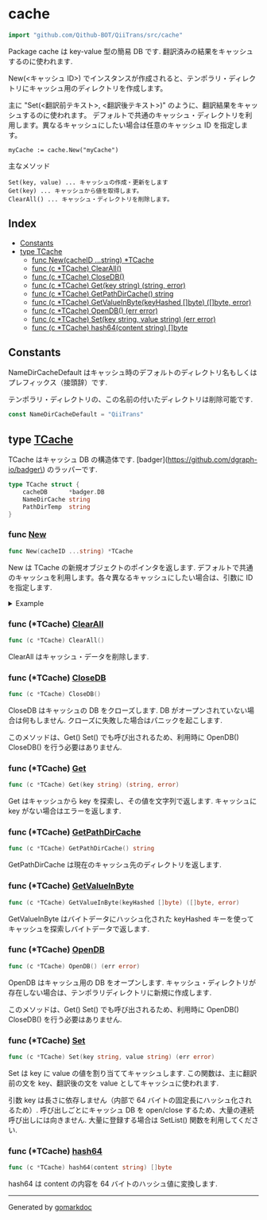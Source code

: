 <!-- Code generated by gomarkdoc. DO NOT EDIT -->

# cache

```go
import "github.com/Qithub-BOT/QiiTrans/src/cache"
```

Package cache は key\-value 型の簡易 DB です\. 翻訳済みの結果をキャッシュするのに使われます\.

New\(\<キャッシュ ID\>\) でインスタンスが作成されると、テンポラリ・ディレクトリにキャッシュ用のディレクトリを作成します。

主に "Set\(\<翻訳前テキスト\>\, \<翻訳後テキスト\>\)" のように、翻訳結果をキャッシュするのに使われます。 デフォルトで共通のキャッシュ・ディレクトリを利用します。異なるキャッシュにしたい場合は任意のキャッシュ ID を指定します。

```
myCache := cache.New("myCache")
```

主なメソッド

```
Set(key, value) ... キャッシュの作成・更新をします
Get(key) ... キャッシュから値を取得します。
ClearAll() ... キャッシュ・ディレクトリを削除します。
```

## Index

- [Constants](<#constants>)
- [type TCache](<#type-tcache>)
  - [func New(cacheID ...string) *TCache](<#func-new>)
  - [func (c *TCache) ClearAll()](<#func-tcache-clearall>)
  - [func (c *TCache) CloseDB()](<#func-tcache-closedb>)
  - [func (c *TCache) Get(key string) (string, error)](<#func-tcache-get>)
  - [func (c *TCache) GetPathDirCache() string](<#func-tcache-getpathdircache>)
  - [func (c *TCache) GetValueInByte(keyHashed []byte) ([]byte, error)](<#func-tcache-getvalueinbyte>)
  - [func (c *TCache) OpenDB() (err error)](<#func-tcache-opendb>)
  - [func (c *TCache) Set(key string, value string) (err error)](<#func-tcache-set>)
  - [func (c *TCache) hash64(content string) []byte](<#func-tcache-hash64>)


## Constants

NameDirCacheDefault はキャッシュ時のデフォルトのディレクトリ名もしくはプレフィックス（接頭辞）です\.

テンポラリ・ディレクトリの、この名前の付いたディレクトリは削除可能です\.

```go
const NameDirCacheDefault = "QiiTrans"
```

## type [TCache](<https://github.com/Qithub-BOT/QiiTrans/blob/main/src/cache/TCache.go#L11-L15>)

TCache はキャッシュ DB の構造体です\. \[badger\]\(https://github.com/dgraph-io/badger\) のラッパーです\.

```go
type TCache struct {
    cacheDB      *badger.DB
    NameDirCache string
    PathDirTemp  string
}
```

### func [New](<https://github.com/Qithub-BOT/QiiTrans/blob/main/src/cache/New.go#L10>)

```go
func New(cacheID ...string) *TCache
```

New は TCache の新規オブジェクトのポインタを返します\. デフォルトで共通のキャッシュを利用します。各々異なるキャッシュにしたい場合は、引数に ID を指定します\.

<details><summary>Example</summary>
<p>

```go
package main

import (
	"fmt"
	"github.com/Qithub-BOT/QiiTrans/src/cache"
)

func main() {
	// 汎用のキャッシュにしたくない場合は ID を指定する。この場合は "my sample DB".
	c := cache.New("my sample DB")

	// 終了時にキャッシュを削除したい場合は defer で ClearAll する
	defer c.ClearAll()

	phraseOriginal := "Hello, world!"
	phraseTranslated := "世界よ、こんにちは！"

	// Set でキャッシュに登録
	_ = c.Set(phraseOriginal, phraseTranslated)

	// Get でキャッシュから取得
	result, _ := c.Get(phraseOriginal)

	fmt.Println(result)
}
```

#### Output

```
世界よ、こんにちは！
```

</p>
</details>

### func \(\*TCache\) [ClearAll](<https://github.com/Qithub-BOT/QiiTrans/blob/main/src/cache/TCache.ClearAll.go#L10>)

```go
func (c *TCache) ClearAll()
```

ClearAll はキャッシュ・データを削除します\.

### func \(\*TCache\) [CloseDB](<https://github.com/Qithub-BOT/QiiTrans/blob/main/src/cache/TCache.CloseDB.go#L11>)

```go
func (c *TCache) CloseDB()
```

CloseDB はキャッシュの DB をクローズします\. DB がオープンされていない場合は何もしません\. クローズに失敗した場合はパニックを起こします\.

このメソッドは、Get\(\) Set\(\) でも呼び出されるため、利用時に OpenDB\(\) CloseDB\(\) を行う必要はありません\.

### func \(\*TCache\) [Get](<https://github.com/Qithub-BOT/QiiTrans/blob/main/src/cache/TCache.Get.go#L5>)

```go
func (c *TCache) Get(key string) (string, error)
```

Get はキャッシュから key を探索し、その値を文字列で返します\. キャッシュに key がない場合はエラーを返します\.

### func \(\*TCache\) [GetPathDirCache](<https://github.com/Qithub-BOT/QiiTrans/blob/main/src/cache/TCache.GetPathDirCache.go#L6>)

```go
func (c *TCache) GetPathDirCache() string
```

GetPathDirCache は現在のキャッシュ先のディレクトリを返します\.

### func \(\*TCache\) [GetValueInByte](<https://github.com/Qithub-BOT/QiiTrans/blob/main/src/cache/TCache.GetValueInByte.go#L6>)

```go
func (c *TCache) GetValueInByte(keyHashed []byte) ([]byte, error)
```

GetValueInByte はバイトデータにハッシュ化された keyHashed キーを使ってキャッシュを探索しバイトデータで返します\.

### func \(\*TCache\) [OpenDB](<https://github.com/Qithub-BOT/QiiTrans/blob/main/src/cache/TCache.OpenDB.go#L11>)

```go
func (c *TCache) OpenDB() (err error)
```

OpenDB はキャッシュ用の DB をオープンします\. キャッシュ・ディレクトリが存在しない場合は、テンポラリディレクトリに新規に作成します\.

このメソッドは、Get\(\) Set\(\) でも呼び出されるため、利用時に OpenDB\(\) CloseDB\(\) を行う必要はありません\.

### func \(\*TCache\) [Set](<https://github.com/Qithub-BOT/QiiTrans/blob/main/src/cache/TCache.Set.go#L11>)

```go
func (c *TCache) Set(key string, value string) (err error)
```

Set は key に value の値を割り当ててキャッシュします\. この関数は、主に翻訳前の文を key、翻訳後の文を value としてキャッシュに使われます\.

引数 key は長さに依存しません（内部で 64 バイトの固定長にハッシュ化されるため）\. 呼び出しごとにキャッシュ DB を open/close するため、大量の連続呼び出しには向きません\. 大量に登録する場合は SetList\(\) 関数を利用してください\.

### func \(\*TCache\) [hash64](<https://github.com/Qithub-BOT/QiiTrans/blob/main/src/cache/TCache.hash64.go#L6>)

```go
func (c *TCache) hash64(content string) []byte
```

hash64 は content の内容を 64 バイトのハッシュ値に変換します\.

------

Generated by [gomarkdoc](<https://github.com/princjef/gomarkdoc>)
